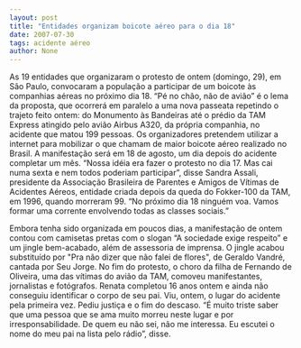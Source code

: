 ```yaml
---
layout: post
title: "Entidades organizam boicote aéreo para o dia 18"
date: 2007-07-30
tags: acidente aéreo
author: None
---
```

As 19 entidades que organizaram o protesto de ontem (domingo, 29), em S&atilde;o Paulo,&nbsp;convocaram a popula&ccedil;&atilde;o a participar de um boicote &agrave;s companhias a&eacute;reas no pr&oacute;ximo dia 18. 
&ldquo;P&eacute; no ch&atilde;o, n&atilde;o de avi&atilde;o&rdquo; &eacute; o lema da proposta, que ocorrer&aacute; em paralelo a uma nova passeata repetindo o trajeto feito ontem: do Monumento &agrave;s Bandeiras at&eacute; o pr&eacute;dio da TAM Express atingido pelo avi&atilde;o&nbsp;Airbus A320, da pr&oacute;pria companhia, no acidente que matou 199 pessoas.
Os organizadores pretendem utilizar a internet para mobilizar o que chamam de maior boicote a&eacute;reo realizado no Brasil. A manifesta&ccedil;&atilde;o ser&aacute; em 18 de agosto, um dia depois do acidente completar um m&ecirc;s. 
&ldquo;Nossa id&eacute;ia era fazer o protesto no dia 17. Mas cai numa sexta e nem todos poderiam participar&rdquo;, disse Sandra Assali, presidente da Associa&ccedil;&atilde;o Brasileira de Parentes e Amigos de V&iacute;timas de Acidentes A&eacute;reos, entidade criada depois da queda do Fokker-100 da TAM, em 1996, quando morreram 99. &ldquo;No pr&oacute;ximo dia 18 ningu&eacute;m voa. Vamos formar uma corrente envolvendo todas as classes sociais.&rdquo; 

Embora tenha sido organizada em poucos dias, a manifesta&ccedil;&atilde;o de ontem contou com camisetas pretas com o slogan &ldquo;A sociedade exige respeito&rdquo; e um jingle bem-acabado, al&eacute;m de assessoria de imprensa. O jingle acabou substitu&iacute;do por &quot;Pra n&atilde;o dizer que n&atilde;o falei de flores&quot;, de Geraldo Vandr&eacute;, cantada por Seu Jorge. 
No fim do protesto, o choro da filha de Fernando de Oliveira, uma das v&iacute;timas do avi&atilde;o da TAM, comoveu manifestantes, jornalistas e fot&oacute;grafos. Renata completou 16 anos ontem e ainda n&atilde;o conseguiu identificar o corpo de seu pai. Viu, ontem, o lugar do acidente pela primeira vez. Pediu justi&ccedil;a e o fim do descaso. 
&ldquo;&Eacute; muito triste saber que uma pessoa que se ama muito morreu neste lugar e por irresponsabilidade. De quem eu n&atilde;o sei, n&atilde;o me interessa. Eu escutei o nome do meu pai na lista pelo r&aacute;dio&rdquo;, disse.  